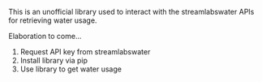 This is an unofficial library used to interact with the streamlabswater APIs for retrieving water usage.

Elaboration to come...

1. Request API key from streamlabswater
2. Install library via pip
3. Use library to get water usage